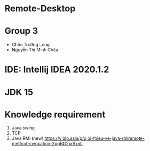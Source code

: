 # Remote-Desktop

# Group 3
* Châu Trường Long
* Nguyễn Thị Minh Châu

# IDE: Intellij IDEA 2020.1.2

# JDK 15

# Knowledge requirement

1. Java swing
2. TCP 
3. Java RMI (new) https://viblo.asia/p/gioi-thieu-ve-java-rmiremote-method-invocation-XogBG2xrRxnL
